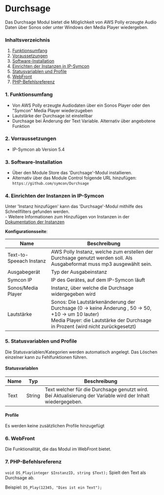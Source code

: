 # Durchsage
Das Durchsage Modul bietet die Möglichkeit von AWS Polly erzeugte Audio Daten über Sonos oder unter Windows den Media Player wiedergeben.

### Inhaltsverzeichnis

1. [Funktionsumfang](#1-funktionsumfang)
2. [Voraussetzungen](#2-voraussetzungen)
3. [Software-Installation](#3-software-installation)
4. [Einrichten der Instanzen in IP-Symcon](#4-einrichten-der-instanzen-in-ip-symcon)
5. [Statusvariablen und Profile](#5-statusvariablen-und-profile)
6. [WebFront](#6-webfront)
7. [PHP-Befehlsreferenz](#7-php-befehlsreferenz)

### 1. Funktionsumfang

* Von AWS Polly erzeugte Audiodaten über ein Sonos Player oder den "Symcon" Media Player wiederzugeben
* Lautstärke der Durchsage ist einstellbar
* Durchsage bei Änderung der Text Variable. Alternativ über angebotene Funktion

### 2. Vorraussetzungen

- IP-Symcon ab Version 5.4

### 3. Software-Installation

* Über den Module Store das 'Durchsage'-Modul installieren.
* Alternativ über das Module Control folgende URL hinzufügen: `https://github.com/symcon/Durchsage`

### 4. Einrichten der Instanzen in IP-Symcon

 Unter 'Instanz hinzufügen' kann das 'Durchsage'-Modul mithilfe des Schnellfilters gefunden werden.  
	- Weitere Informationen zum Hinzufügen von Instanzen in der [Dokumentation der Instanzen](https://www.symcon.de/service/dokumentation/konzepte/instanzen/#Instanz_hinzufügen)

__Konfigurationsseite__:

Name                    | Beschreibung
----------------------- | ------------------
Text-to-Speeach Instanz | AWS Polly Instanz, welche zum erstellen der Durchsage genutzt werden soll. Als Ausgabeformat muss mp3 ausgewählt sein.
Ausgabegerät            | Typ der Ausgabeinstanz
Symcon IP               | IP des Gerätes, auf dem IP-Symcon läuft
Sonos/Media Player      | Instanz, über welche die Durchsage widergegeben wird
Lautstärke              | Sonos: Die Lautstärkenänderung der Durchsage (0 &rarr; keine Änderung , 50 &rarr; 50, +10 &rarr; um 10 lauter) <br>Media Player: die Lautstärke der Durchsage in Prozent (wird nicht zurückgesetzt)


### 5. Statusvariablen und Profile

Die Statusvariablen/Kategorien werden automatisch angelegt. Das Löschen einzelner kann zu Fehlfunktionen führen.

#### Statusvariablen

Name     | Typ     | Beschreibung
-------- | ------- | ------------
Text     | String  | Text welcher für die Durchsage genutzt wird. Bei Aktualisierung der Variable wird der Inhalt wiedergegeben.

#### Profile

Es werden keine zusätzlichen Profile hinzugefügt

### 6. WebFront

Die Funktionalität, die das Modul im WebFront bietet.

### 7. PHP-Befehlsreferenz

`void DS_Play(integer $InstanzID, string $Text);`
Spielt den Text als Durchsage ab.

Beispiel:
`DS_Play(12345, "Dies ist ein Text");`